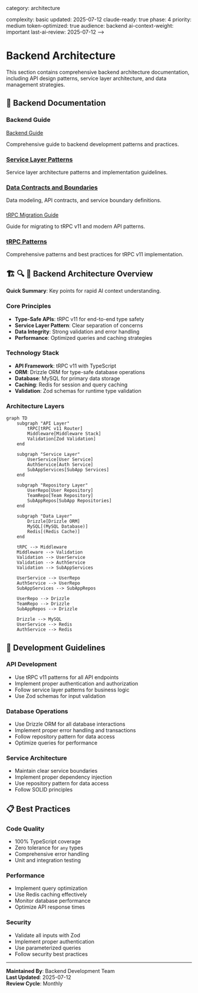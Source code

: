 <!-- AI-METADATA:
<!-- AI-CONTEXT-PRIORITY: always-include="true" summary-threshold="low" -->category: architecture

complexity: basic
updated: 2025-07-12
claude-ready: true
phase: 4
priority: medium
token-optimized: true
audience: backend
ai-context-weight: important
last-ai-review: 2025-07-12
-->

# Backend Architecture

This section contains comprehensive backend architecture documentation, including API design patterns, service layer architecture, and data management strategies.

## 📁 Backend Documentation

### Backend Guide

<!-- AI-LINK: type="related" importance="medium" -->
<!-- AI-CONTEXT-REF: importance="medium" type="guide" -->

[Backend Guide](./../../../architecture/backend/../../../architecture/backend/backend-guide.md)

<!-- /AI-CONTEXT-REF -->
<!-- /AI-LINK -->

Comprehensive guide to backend development patterns and practices.

### [Service Layer Patterns](./service-layer-patterns.md)

Service layer architecture patterns and implementation guidelines.

### [Data Contracts and Boundaries](./data-contracts-and-boundaries.md)

Data modeling, API contracts, and service boundary definitions.

### <!-- AI-LINK: type="related" importance="medium" -->

<!-- AI-CONTEXT-REF: importance="medium" type="guide" -->

[tRPC Migration Guide](./trpc-migration-guide.md)

<!-- /AI-CONTEXT-REF -->
<!-- /AI-LINK -->

Guide for migrating to tRPC v11 and modern API patterns.

### [tRPC Patterns](./trpc-patterns.md)

Comprehensive patterns and best practices for tRPC v11 implementation.

## 🏗️ 🔍 🎯 Backend Architecture Overview

<!-- AI-COMPRESS: strategy="summary" max-tokens="150" -->

**Quick Summary**: Key points for rapid AI context understanding.

<!-- /AI-COMPRESS -->

### Core Principles

- **Type-Safe APIs**: tRPC v11 for end-to-end type safety
- **Service Layer Pattern**: Clear separation of concerns
- **Data Integrity**: Strong validation and error handling
- **Performance**: Optimized queries and caching strategies

### Technology Stack

- **API Framework**: tRPC v11 with TypeScript
- **ORM**: Drizzle ORM for type-safe database operations
- **Database**: MySQL for primary data storage
- **Caching**: Redis for session and query caching
- **Validation**: Zod schemas for runtime type validation

### Architecture Layers

```mermaid
graph TD
    subgraph "API Layer"
        tRPC[tRPC v11 Router]
        Middleware[Middleware Stack]
        Validation[Zod Validation]
    end

    subgraph "Service Layer"
        UserService[User Service]
        AuthService[Auth Service]
        SubAppServices[SubApp Services]
    end

    subgraph "Repository Layer"
        UserRepo[User Repository]
        TeamRepo[Team Repository]
        SubAppRepos[SubApp Repositories]
    end

    subgraph "Data Layer"
        Drizzle[Drizzle ORM]
        MySQL[(MySQL Database)]
        Redis[(Redis Cache)]
    end

    tRPC --> Middleware
    Middleware --> Validation
    Validation --> UserService
    Validation --> AuthService
    Validation --> SubAppServices

    UserService --> UserRepo
    AuthService --> UserRepo
    SubAppServices --> SubAppRepos

    UserRepo --> Drizzle
    TeamRepo --> Drizzle
    SubAppRepos --> Drizzle

    Drizzle --> MySQL
    UserService --> Redis
    AuthService --> Redis
```

## 🚀 Development Guidelines

### API Development

- Use tRPC v11 patterns for all API endpoints
- Implement proper authentication and authorization
- Follow service layer patterns for business logic
- Use Zod schemas for input validation

### Database Operations

- Use Drizzle ORM for all database interactions
- Implement proper error handling and transactions
- Follow repository pattern for data access
- Optimize queries for performance

### Service Architecture

- Maintain clear service boundaries
- Implement proper dependency injection
- Use repository pattern for data access
- Follow SOLID principles

## 📋 Best Practices

### Code Quality

- 100% TypeScript coverage
- Zero tolerance for `any` types
- Comprehensive error handling
- Unit and integration testing

### Performance

- Implement query optimization
- Use Redis caching effectively
- Monitor database performance
- Optimize API response times

### Security

- Validate all inputs with Zod
- Implement proper authentication
- Use parameterized queries
- Follow security best practices

---

**Maintained By**: Backend Development Team  
**Last Updated**: 2025-07-12  
**Review Cycle**: Monthly
